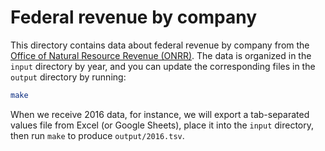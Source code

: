# Federal revenue by company

This directory contains data about federal revenue by company from the [Office of Natural Resource Revenue (ONRR)][ONRR].
The data is organized in the `input` directory by year, and you can update the corresponding files in the `output`
directory by running:

```sh
make
```

When we receive 2016 data, for instance, we will export a tab-separated values file from Excel (or Google Sheets), place
it into the `input` directory, then run `make` to produce `output/2016.tsv`.

[ONRR]: https://www.onrr.gov/
